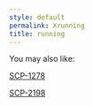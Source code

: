 ```yaml
---
style: default
permalink: Xrunning
title: running
---
```

You may also like:

[SCP-1278](http://scp-wiki.net/scp-1278)

[SCP-2198](http://scp-wiki.net/scp-2198)
